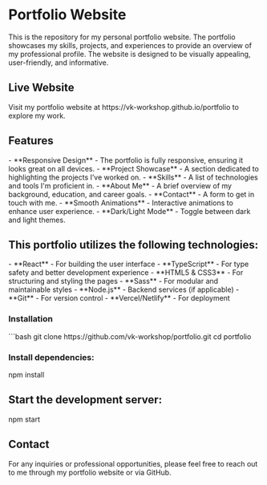 <h1>Portfolio Website</h1>
This is the repository for my personal portfolio website. The portfolio showcases my skills, projects, and experiences to provide an overview of my professional profile. The website is designed to be visually appealing, user-friendly, and informative.

<h2>Live Website</h2>
Visit my portfolio website at https://vk-workshop.github.io/portfolio to explore my work.

<h2>Features</h2>
- **Responsive Design** - The portfolio is fully responsive, ensuring it looks great on all devices.
- **Project Showcase** - A section dedicated to highlighting the projects I’ve worked on.
- **Skills** - A list of technologies and tools I'm proficient in.
- **About Me** - A brief overview of my background, education, and career goals.
- **Contact** - A form to get in touch with me.
- **Smooth Animations** - Interactive animations to enhance user experience.
- **Dark/Light Mode** - Toggle between dark and light themes.

<h2>This portfolio utilizes the following technologies:</h2>
- **React** - For building the user interface
- **TypeScript** - For type safety and better development experience
- **HTML5 & CSS3** - For structuring and styling the pages
- **Sass** - For modular and maintainable styles
- **Node.js** - Backend services (if applicable)
- **Git** - For version control
- **Vercel/Netlify** - For deployment

<h3>Installation</h3>
   ```bash
   git clone https://github.com/vk-workshop/portfolio.git
   cd portfolio<br>
<h3>Install dependencies:</h3>
npm install<br>
<h2>Start the development server:</h2>
npm start

<h2>Contact</h2>
For any inquiries or professional opportunities, please feel free to reach out to me through my portfolio website or via GitHub.
